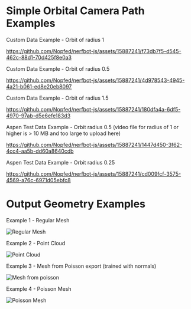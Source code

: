 # Simple Orbital Camera Path Examples

Custom Data Example - Orbit of radius 1

https://github.com/Nopfed/nerfbot-js/assets/15887241/f73db7f5-d545-462c-88d1-70d425f8e0a3


Custom Data Example - Orbit of radius 0.5

https://github.com/Nopfed/nerfbot-js/assets/15887241/4d978543-4945-4a21-b061-ed8e20eb8097


Custom Data Example - Orbit of radius 1.5

https://github.com/Nopfed/nerfbot-js/assets/15887241/180dfa4a-6df5-4970-97ab-d5e6efe183d3



Aspen Test Data Example - Orbit radius 0.5 (video file for radius of 1 or higher is > 10 MB and too large to upload here)

https://github.com/Nopfed/nerfbot-js/assets/15887241/1447d450-3f62-4cc4-aa5b-dd60a8640cdb


Aspen Test Data Example - Orbit radius 0.25

https://github.com/Nopfed/nerfbot-js/assets/15887241/cd009fcf-3575-4569-a76c-6971d05ebfc8



# Output Geometry Examples

Example 1 - Regular Mesh

![Regular Mesh](https://github.com/Nopfed/nerfbot-js/assets/15887241/02e60087-a6cf-4b81-828b-3db5d79d963a)



Example 2 - Point Cloud

![Point Cloud](https://github.com/Nopfed/nerfbot-js/assets/15887241/51bca1b0-4f89-4b44-b516-1e93f8a64133)



Example 3 - Mesh from Poisson export (trained with normals)

![Mesh from poisson](https://github.com/Nopfed/nerfbot-js/assets/15887241/b636ea6b-5f69-48d6-a4f7-48f5e25a39d9)



Example 4 - Poisson Mesh

![Poisson Mesh](https://github.com/Nopfed/nerfbot-js/assets/15887241/f580894c-28f1-46e6-9162-879bf44d4ec5)


